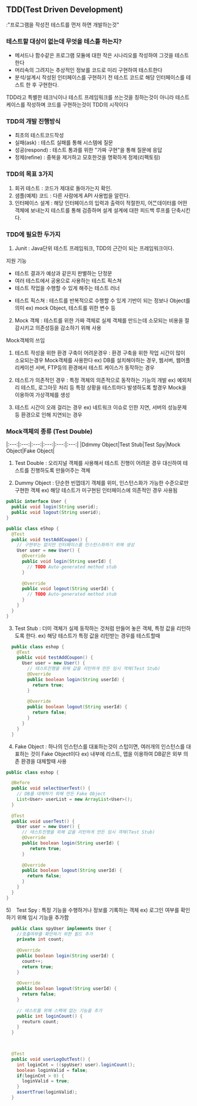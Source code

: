 ## TDD(Test Driven Development)
:"프로그램을 작성전 테스트를 먼저 하면 개발하는것"

### 테스트할 대상이 없는데 무엇을 테스틑 하는지?
 - 메서드나 함수같은 프로그램 모듈에 대한 작은 시나리오를 작성하여 그것을 테스트한다
 - 머리속의 그려지는 추상적인 정보를 코드로 미리 구현하여 테스트한다
 - 분석/설계시 작성된 인터페이스를 구현하기 전 테스트 코드로 해당 인터페이스를 테스트 한 후 구현한다.

TDD라고 특별한 테크닉이나 테스트 프레임워크를 쓰는것을 칭하는것이 아니라
테스트 케이스를 작성하며 코드를 구현하는것이 TDD의 시작이다

### TDD의 개발 진행방식
 - 최초의 테스트코드작성
 - 실패(ask) : 테스트 실패를 통해 시스템에 질문
 - 성공(respond) : 테스트 통과를 위한 "가짜 구현"을 통해 질문에 응답
 - 정제(refine) : 중복을 제거하고 모호한것을 명확하게 정제(리펙토링)

### TDD의 목표 3가지
1) 회귀 테스트 : 코드가 제대로 돌아가는지 확인.
2) 샘플(예제) 코드 : 다른 사람에게 API 사용법을 알린다.
3) 인터페이스 설계 : 해당 인터페이스의 입력과 출력이 적절한지, 어ᄄᅠᆫ데이터를 어떤객체에 보내는지 테스트를 통해 검증하며 설계 설계에 대한 피드백 루프를 단축시킨다.

### TDD에 필요한 두가지

1. Junit
: Java단위 테스트 프레임워크, TDD의 근간이 되는 프레임워크이다.

 지원 기능
 - 테스트 결과가 예상과 같은지 판별하는 단정문
 - 여러 테스트에서 공용으로 사용하는 테스트 픽스쳐
 - 테스트 작업을 수행할 수 있게 해주는 테스트 러너

 * 테스트 픽스쳐 : 테스트를 반복적으로 수행할 수 있게 기반이 되는 정보나 Object를 의미
   ex) mock Object, 테스트를 위한 변수 등

2. Mock 객체 : 테스트를 위한 가짜 객체로 실제 객체를 만드는데 소모되는 비용을 절감시키고 의존성등을 감소하기 위해 사용

 Mock객체의 쓰임
 1) 테스트 작성을 위한 환경 구축이 어려운경우
    : 환경 구축을 위한 작업 시간이 많이 소요되는경우 Mock객체를 사용한다
      ex) DB를 설치해야하는 경우, 웹서버, 웹어플리케이션 서버, FTP등의 환경에서 테스트 케이스가 동작하는 경우

 2) 테스트가 의존적인 경우
    : 특정 객체의 의존적으로 동작하는 기능의 개발
      ex) 예외처리 테스트, 로그아웃 처리 등 특정 상황을 테스트마다 발생하도록 할경우 Mock을 이용하여 가상객체를 생성
 3) 테스트 시간이 오래 걸리는 경우
      ex) 네트워크 이슈로 인한 지연, 서버의 성능문제 등 환경으로 인해 지연되는 경우

### Mock객체의 종류 (Test Double)
|:---:|:---:|:---:|:---:|:---:|:---:|
|Ddmmy Object|Test Stub|Test Spy|Mock Object|Fake Object|  

1) Test Double : 오리지널 객체를 사용해서 테스트 진행이 어려운 경우 대신하여 테스트를 진행하도록 만들어주는 객체

2) Dummy Object : 단순한 빈껍데기 객체를 위미, 인스턴스화가 가능한 수준으로만 구현한 객체
   ex) 해당 테스트가 미구현된 인터페이스에 의존적인 경우 사용됨

~~~java
public interface User {
  public void login(String userid);
  public void logout(String userid);
}
~~~

~~~java
public class eShop {
  @Test
  public void testAddCoupon() {
    // 구현부는 없지만 인터페이스를 인스턴스화하기 위해 생성
    User user = new User() {
      @Override
      public void login(String userId) {
        // TODO Auto-generated method stub    
      }
      
      @Override
      public void logout(String userId) {
        // TODO Auto-generated method stub
      }
    }
  }
}
~~~

3) Test Stub : 더미 객체가 실제 동작하는 것처럼 만들어 놓은 객체, 특정 값을 리턴하도록 한다.
   ex) 해당 테스트가 특정 값을 리턴받는 경우를 테스트할때
   
~~~java
  public class eshop {
    @Test
    public void testAddCoupon() {
      User user = new User() {
        // 테스트진행을 위해 값을 리턴하게 만든 임시 객체(Test Stub)
        @Override
        public boolean login(String userId) {
          return true;
        }
        
        @Override
        public boolean logout(String userId) {
          return false;
        }
      }
    }
  }
~~~

4) Fake Object : 하나의 인스턴스를 대표하는것이 스텁이면, 여러개의 인스턴스를 대표하는 것이 Fake Object이다
   ex) 내부에 리스트, 맵을 이용하여 DB같은 외부 의존 환경을 대체할때 사용
   
~~~java
public class eshop {

  @Before
  public void selectUserTest() {
    // DB를 대체하기 위해 만든 Fake Object
    List<User> userList = new ArrayList<User>();
  }
  
  @Test
  public void userTest() {
    User user = new User() {
      // 테스트진행을 위해 값을 리턴하게 만든 임시 객체(Test Stub)
      @Override
      public boolean login(String userId) {
         return true;
      }
      
      @Override
      public boolean logout(String userId) {
        return false;
      }
    }
  }
}
~~~

5)　Test Spy : 특정 기능을 수행하거나 정보를 기록하는 객체
   ex) 로그인 여부를 확인하기 위해 임시 기능을 추가함  
   
~~~java
  public class spyUser implements User {
    //호출여부를 확인하기 위한 필드 추가
    private int count;
    
    @Override
    public boolean login(String userId) {
      count++;
      return true;
    }
    
    @Override
    public boolean logout(String userId) {
      return false;
    }
    
    // 테스트를 위해 스펙에 없는 기능을 추가
    public int loginCount() {
      reuturn count;
    }
  }
 
~~~

~~~java

  @Test
  public void userLogOutTest() {
    int loginCnt = ((spyUser) user).loginCount();
    boolean loginValid = false;
    if(loginCnt > 0) {
      loginValid = true;
    }
    assertTrue(loginValid);
  }

~~~
